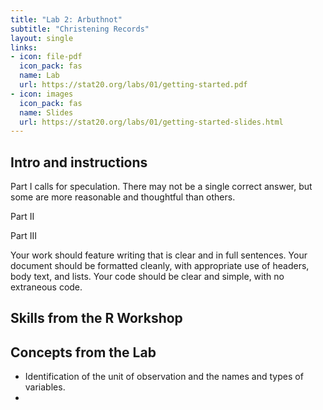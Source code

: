 ```yaml
---
title: "Lab 2: Arbuthnot"
subtitle: "Christening Records"
layout: single
links:
- icon: file-pdf
  icon_pack: fas
  name: Lab
  url: https://stat20.org/labs/01/getting-started.pdf
- icon: images
  icon_pack: fas
  name: Slides
  url: https://stat20.org/labs/01/getting-started-slides.html
---
```


## Intro and instructions

Part I calls for speculation. There may not be a single correct answer, but some are more reasonable and thoughtful than others.

Part II

Part III

Your work should feature writing that is clear and in full sentences. Your document should be formatted cleanly, with appropriate use of headers, body text, and lists. Your code should be clear and simple, with no extraneous code.

## Skills from the R Workshop

## Concepts from the Lab

- Identification of the unit of observation and the names and types of variables.
- 

<!--## Additional Readings
- John Arbuthnot's Manuscript ([original](https://royalsocietypublishing.org/doi/pdf/10.1098/rstl.1710.0011), [transcribed](https://www.york.ac.uk/depts/maths/histstat/arbuthnot.pdf)). Originally entitled *An argument for divine providence, taken from the constant regularity observ'd in the births of both sexes.*, his publication in the proceedings of the Royal Society in 1710 stand out as much for the theogical argument that he makes prescient statistical methods.-->